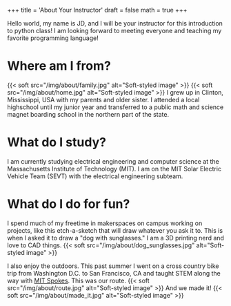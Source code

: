 +++
title = 'About Your Instructor'
draft = false
math = true
+++


Hello world, my name is JD, and I will be your instructor for this introduction to python class! I am looking forward to meeting everyone and teaching my favorite programming language!


# Where am I from?
{{< soft src="/img/about/family.jpg" alt="Soft-styled image" >}}
{{< soft src="/img/about/home.jpg" alt="Soft-styled image" >}}
I grew up in Clinton, Mississippi, USA  with my parents and older sister. I attended a local highschool until my junior year and transferred to a public math and science magnet boarding school in the northern part of the state.


# What do I study?
I am currently studying electrical engineering and computer science at the Massachusetts Institute of Technology (MIT). I am on the MIT Solar Electric Vehicle Team (SEVT) with the electrical engineering subteam.


# What do I do for fun?
I spend much of my freetime in makerspaces on campus working on projects, like this etch-a-sketch that will draw whatever you ask it to. This is when I asked it to draw a "dog with sunglasses." I am a 3D printing nerd and love to CAD things.
{{< soft src="/img/about/dog_sunglasses.jpg" alt="Soft-styled image" >}}


I also enjoy the outdoors. This past summer I went on a cross country bike trip from Washington D.C. to San Francisco, CA and taught STEM along the way with [MIT Spokes](https://www.mitspokes.com/). This was our route.
{{< soft src="/img/about/route.jpg" alt="Soft-styled image" >}}
And we made it!
{{< soft src="/img/about/made_it.jpg" alt="Soft-styled image" >}}